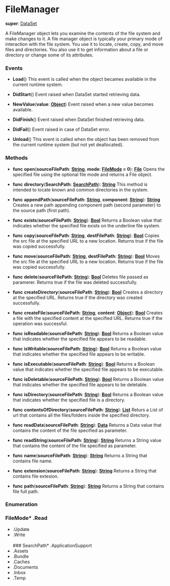 # FileManager

**super**: [DataSet](DataSet.md)

A FileManager object lets you examine the contents of the file system and make changes to it. A file manager object is typically your primary mode of interaction with the file system. You use it to locate, create, copy, and move files and directories. You also use it to get information about a file or directory or change some of its attributes.

### Events

* **Load**()
This event is called when the object becames available in the current runtime system.

* **DidStart**()
Event raised when DataSet started retrieving data.

* **NewValue**(**value**: <strong>[Object](../gravity/types.md)</strong>)
Event raised when a new value becomes available.

* **DidFinish**()
Event raised when DataSet finished retrieving data.

* **DidFail**()
Event raised in case of DataSet error.

* **Unload**()
This event is called when the object has been removed from the current runtime system (but not yet deallocated).

</ul>

### Methods

* **func** **open**(**sourceFilePath**: <strong>[String](../gravity/types.md)</strong>, **mode**: <strong><a href="#_enum_FileMode">FileMode</a> = 0</strong>): <strong>[File](File.md)</strong> 
Opens the specified file using the optional file mode and returns a File object.

* **func** **directory**(**SearchPath**: <strong><a href="#_enum_SearchPath">SearchPath</a></strong>): <strong>[String](../gravity/types.md)</strong> 
This method is intended to locate known and common directories in the system.

* **func** **appendPath**(**sourceFilePath**: <strong>[String](../gravity/types.md)</strong>, **component**: <strong>[String](../gravity/types.md)</strong>): <strong>[String](../gravity/types.md)</strong> 
Creates a new path appending component path (second parameter) to the source path (first path).

* **func** **exists**(**sourceFilePath**: <strong>[String](../gravity/types.md)</strong>): <strong>[Bool](../gravity/types.md)</strong> 
Returns a Boolean value that indicates whether the specified file exists on the underline file system.

* **func** **copy**(**sourceFilePath**: <strong>[String](../gravity/types.md)</strong>, **destFilePath**: <strong>[String](../gravity/types.md)</strong>): <strong>[Bool](../gravity/types.md)</strong> 
Copies the src file at the specified URL to a new location. Returns true if the file was copied successfully.

* **func** **move**(**sourceFilePath**: <strong>[String](../gravity/types.md)</strong>, **destFilePath**: <strong>[String](../gravity/types.md)</strong>): <strong>[Bool](../gravity/types.md)</strong> 
Moves the src file at the specified URL to a new location. Returns true if the file was copied successfully.

* **func** **delete**(**sourceFilePath**: <strong>[String](../gravity/types.md)</strong>): <strong>[Bool](../gravity/types.md)</strong> 
Deletes file passed as paramerer. Returns true if the file was deleted successfully.

* **func** **createDirectory**(**sourceFilePath**: <strong>[String](../gravity/types.md)</strong>): <strong>[Bool](../gravity/types.md)</strong> 
Creates a directory at the specified URL. Returns true if the directory was created successfully.

* **func** **createFile**(**sourceFilePath**: <strong>[String](../gravity/types.md)</strong>, **content**: <strong>[Object](../gravity/types.md)</strong>): <strong>[Bool](../gravity/types.md)</strong> 
Creates a file with the specified content at the specified URL. Returns true if the operation was successful.

* **func** **isReadable**(**sourceFilePath**: <strong>[String](../gravity/types.md)</strong>): <strong>[Bool](../gravity/types.md)</strong> 
Returns a Boolean value that indicates whether the specified file appears to be readable.

* **func** **isWritable**(**sourceFilePath**: <strong>[String](../gravity/types.md)</strong>): <strong>[Bool](../gravity/types.md)</strong> 
Returns a Boolean value that indicates whether the specified file appears to be writable.

* **func** **isExecutable**(**sourceFilePath**: <strong>[String](../gravity/types.md)</strong>): <strong>[Bool](../gravity/types.md)</strong> 
Returns a Boolean value that indicates whether the specified file appears to be executable.

* **func** **isDeletable**(**sourceFilePath**: <strong>[String](../gravity/types.md)</strong>): <strong>[Bool](../gravity/types.md)</strong> 
Returns a Boolean value that indicates whether the specified file appears to be deletable.

* **func** **isDirectory**(**sourceFilePath**: <strong>[String](../gravity/types.md)</strong>): <strong>[Bool](../gravity/types.md)</strong> 
Returns a Boolean value that indicates whether the specified file is a directory.

* **func** **contentsOfDirectory**(**sourceFilePath**: <strong>[String](../gravity/types.md)</strong>): <strong>[List](../gravity/lists.md)</strong> 
Returs a List of url that contains all the files/folders inside the specified directory.

* **func** **readData**(**sourceFilePath**: <strong>[String](../gravity/types.md)</strong>): <strong>[Data](data.md)</strong> 
Returns a Data value that contains the content of the file specified as parameter.

* **func** **readString**(**sourceFilePath**: <strong>[String](../gravity/types.md)</strong>): <strong>[String](../gravity/types.md)</strong> 
Returns a String value that contains the content of the file specified as parameter.

* **func** **name**(**sourceFilePath**: <strong>[String](../gravity/types.md)</strong>): <strong>[String](../gravity/types.md)</strong> 
Returns a String that contains file name.

* **func** **extension**(**sourceFilePath**: <strong>[String](../gravity/types.md)</strong>): <strong>[String](../gravity/types.md)</strong> 
Returns a String that contains file extesion.

* **func** **path**(**sourceFilePath**: <strong>[String](../gravity/types.md)</strong>): <strong>[String](../gravity/types.md)</strong> 
Returns a String that contains file full path.

</ul>

</ul>

### Enumeration

### FileMode* .Read
* .Update
* .Write
<br><br>### SearchPath* .ApplicationSupport
* .Assets
* .Bundle
* .Caches
* .Documents
* .Inbox
* .Temp
<br><br></ul>

